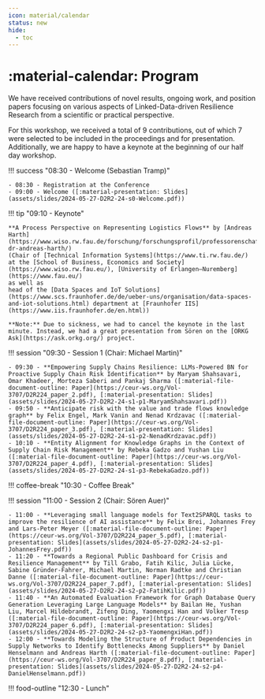 ```yaml
---
icon: material/calendar
status: new
hide:
  - toc
---
```

# :material-calendar: Program

We have received contributions of novel results, ongoing work, and position papers focusing on various aspects of Linked-Data-driven Resilience Research from a scientific or practical perspective.

For this workshop, we received a total of 9 contributions, out of which 7 were selected to be included in the proceedings and for presentation.
Additionally, we are happy to have a keynote at the beginning of our half day workshop.


!!! success "08:30 - Welcome (Sebastian Tramp)"

    - 08:30 - Registration at the Conference
    - 09:00 - Welcome ([:material-presentation: Slides](assets/slides/2024-05-27-D2R2-24-s0-Welcome.pdf))

!!! tip "09:10 - Keynote"

    **A Process Perspective on Representing Logistics Flows** by [Andreas Harth](https://www.wiso.rw.fau.de/forschung/forschungsprofil/professorenschaft/prof-dr-andreas-harth/)
    (Chair of [Technical Information Systems](https://www.ti.rw.fau.de/) at the [School of Business, Economics and Society](https://www.wiso.rw.fau.eu/), [University of Erlangen–Nuremberg](https://www.fau.eu/)
    as well as
    head of the [Data Spaces and IoT Solutions](https://www.scs.fraunhofer.de/de/ueber-uns/organisation/data-spaces-and-iot-solutions.html) department at [Fraunhofer IIS](https://www.iis.fraunhofer.de/en.html))

    **Note:** Due to sickness, we had to cancel the keynote in the last minute. Instead, we had a great presentation from Sören on the [ORKG Ask](https://ask.orkg.org/) project.

!!! session "09:30 - Session 1 (Chair: Michael Martin)"

    - 09:30 - **Empowering Supply Chains Resilience: LLMs-Powered BN for Proactive Supply Chain Risk Identification** by Maryam Shahsavari, Omar Khadeer, Morteza Saberi and Pankaj Sharma ([:material-file-document-outline: Paper](https://ceur-ws.org/Vol-3707/D2R224_paper_2.pdf), [:material-presentation: Slides](assets/slides/2024-05-27-D2R2-24-s1-p1-MaryamShahsavari.pdf))
    - 09:50 - **Anticipate risk with the value and trade flows knowledge graph** by Felix Engel, Mark Vanin and Nenad Krdzavac ([:material-file-document-outline: Paper](https://ceur-ws.org/Vol-3707/D2R224_paper_3.pdf), [:material-presentation: Slides](assets/slides/2024-05-27-D2R2-24-s1-p2-NenadKrdzavac.pdf))
    - 10:10 - **Entity Alignment for Knowledge Graphs in the Context of Supply Chain Risk Management** by Rebeka Gadzo and Yushan Liu ([:material-file-document-outline: Paper](https://ceur-ws.org/Vol-3707/D2R224_paper_4.pdf), [:material-presentation: Slides](assets/slides/2024-05-27-D2R2-24-s1-p3-RebekaGadzo.pdf))

!!! coffee-break "10:30 - Coffee Break"

!!! session "11:00 - Session 2 (Chair: Sören Auer)"

    - 11:00 - **Leveraging small language models for Text2SPARQL tasks to improve the resilience of AI assistance** by Felix Brei, Johannes Frey and Lars-Peter Meyer ([:material-file-document-outline: Paper](https://ceur-ws.org/Vol-3707/D2R224_paper_5.pdf), [:material-presentation: Slides](assets/slides/2024-05-27-D2R2-24-s2-p1-JohannesFrey.pdf))
    - 11:20 - **Towards a Regional Public Dashboard for Crisis and Resilience Management** by Till Grabo, Fatih Kilic, Julia Lücke, Sabine Gründer-Fahrer, Michael Martin, Norman Radtke and Christian Danne ([:material-file-document-outline: Paper](https://ceur-ws.org/Vol-3707/D2R224_paper_7.pdf), [:material-presentation: Slides](assets/slides/2024-05-27-D2R2-24-s2-p2-FatihKilic.pdf))
    - 11:40 - **An Automated Evaluation Framework for Graph Database Query Generation Leveraging Large Language Models** by Bailan He, Yushan Liu, Marcel Hildebrandt, Zifeng Ding, Yaomengxi Han and Volker Tresp ([:material-file-document-outline: Paper](https://ceur-ws.org/Vol-3707/D2R224_paper_6.pdf), [:material-presentation: Slides](assets/slides/2024-05-27-D2R2-24-s2-p3-YaomengxiHan.pdf))
    - 12:00 - **Towards Modeling the Structure of Product Dependencies in Supply Networks to Identify Bottlenecks Among Suppliers** by Daniel Henselmann and Andreas Harth ([:material-file-document-outline: Paper](https://ceur-ws.org/Vol-3707/D2R224_paper_8.pdf), [:material-presentation: Slides](assets/slides/2024-05-27-D2R2-24-s2-p4-DanielHenselmann.pdf))

!!! food-outline "12:30 - Lunch"

